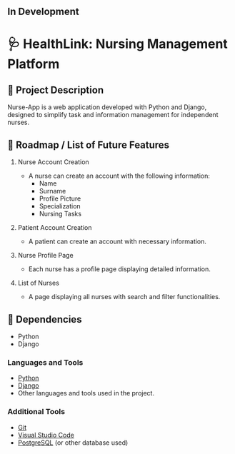 ## In Development

# 🩺 HealthLink: Nursing Management Platform

## 📌 Project Description

Nurse-App is a web application developed with Python and Django, designed to simplify task and information management for independent nurses.

## 📌 Roadmap / List of Future Features
1. Nurse Account Creation
   - A nurse can create an account with the following information:
     - Name
     - Surname
     - Profile Picture
     - Specialization
     - Nursing Tasks

2. Patient Account Creation
   - A patient can create an account with necessary information.

3. Nurse Profile Page
   - Each nurse has a profile page displaying detailed information.

4. List of Nurses
   - A page displaying all nurses with search and filter functionalities.


## 📌 Dependencies

- Python
- Django 

### Languages and Tools

- [Python](https://www.python.org/)
- [Django](https://www.djangoproject.com/)
- Other languages and tools used in the project.

### Additional Tools

- [Git](https://git-scm.com/)
- [Visual Studio Code](https://code.visualstudio.com/)
- [PostgreSQL](https://www.postgresql.org/) (or other database used)


<!-- ## 📌 Current Features -->
<!-- 
- **Authentication and Authorization**
  - Implement an authentication system for nurses and patients.

- **Profile Editing**
  - Allow nurses and patients to edit their profile information.

- **Advanced Search Page**
  - Add advanced filters (specialization, diploma, etc.) to the nurse search page.

- **Reviews and Ratings**
  - Enable patients to leave reviews and ratings for nurses.

- **Internal Messaging**
  - Set up an internal messaging system for communications between patients and nurses.

- **Appointment Management**
  - Allow patients to schedule appointments with nurses.
  - Enable nurses to modify patient schedules. -->
